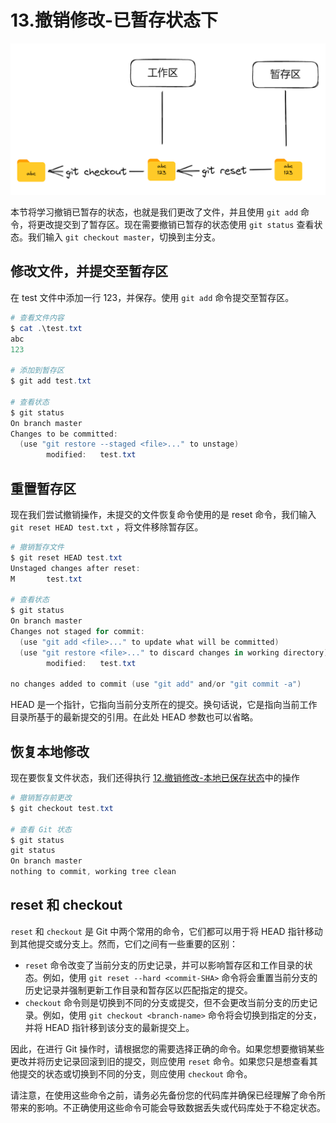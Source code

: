 # 13.撤销修改-已暂存状态下

![1](images/13-1.png)

本节将学习撤销已暂存的状态，也就是我们更改了文件，并且使用 `git add` 命令，将更改提交到了暂存区。现在需要撤销已暂存的状态使用 `git status` 查看状态。我们输入 `git checkout master`，切换到主分支。

## 修改文件，并提交至暂存区

在 test 文件中添加一行 123，并保存。使用 `git add` 命令提交至暂存区。

```powershell
# 查看文件内容
$ cat .\test.txt
abc
123

# 添加到暂存区
$ git add test.txt

# 查看状态
$ git status
On branch master
Changes to be committed:
  (use "git restore --staged <file>..." to unstage)
        modified:   test.txt
```

## 重置暂存区

现在我们尝试撤销操作，未提交的文件恢复命令使用的是 reset 命令，我们输入 `git reset HEAD test.txt` ，将文件移除暂存区。

```powershell
# 撤销暂存文件 
$ git reset HEAD test.txt
Unstaged changes after reset:
M       test.txt

# 查看状态
$ git status
On branch master
Changes not staged for commit:
  (use "git add <file>..." to update what will be committed)
  (use "git restore <file>..." to discard changes in working directory)
        modified:   test.txt

no changes added to commit (use "git add" and/or "git commit -a")
```

HEAD 是一个指针，它指向当前分支所在的提交。换句话说，它是指向当前工作目录所基于的最新提交的引用。在此处 HEAD 参数也可以省略。

## 恢复本地修改

现在要恢复文件状态，我们还得执行 [12.撤销修改-本地已保存状态](12.%E6%92%A4%E9%94%80%E4%BF%AE%E6%94%B9-%E6%9C%AC%E5%9C%B0%E5%B7%B2%E4%BF%9D%E5%AD%98%E7%8A%B6%E6%80%81.md)中的操作

```powershell
# 撤销暂存前更改
$ git checkout test.txt

# 查看 Git 状态
$ git status
git status
On branch master
nothing to commit, working tree clean
```

## reset 和 checkout

`reset` 和 `checkout` 是 Git 中两个常用的命令，它们都可以用于将 HEAD 指针移动到其他提交或分支上。然而，它们之间有一些重要的区别：

- `reset` 命令改变了当前分支的历史记录，并可以影响暂存区和工作目录的状态。例如，使用 `git reset --hard <commit-SHA>` 命令将会重置当前分支的历史记录并强制更新工作目录和暂存区以匹配指定的提交。
- `checkout` 命令则是切换到不同的分支或提交，但不会更改当前分支的历史记录。例如，使用 `git checkout <branch-name>` 命令将会切换到指定的分支，并将 HEAD 指针移到该分支的最新提交上。

因此，在进行 Git 操作时，请根据您的需要选择正确的命令。如果您想要撤销某些更改并将历史记录回滚到旧的提交，则应使用 `reset` 命令。如果您只是想查看其他提交的状态或切换到不同的分支，则应使用 `checkout` 命令。

请注意，在使用这些命令之前，请务必先备份您的代码库并确保已经理解了命令所带来的影响。不正确使用这些命令可能会导致数据丢失或代码库处于不稳定状态。
